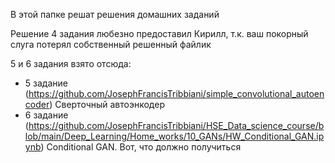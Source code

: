 В этой папке решат решения домашних заданий

Решение 4 задания любезно предоставил Кирилл, т.к. ваш покорный слуга потерял собственный решенный 
файлик 

5 и 6 задания взято  отсюда:
- 5 задание (https://github.com/JosephFrancisTribbiani/simple_convolutional_autoencoder) Сверточный 
автоэнкодер
- 6 задание 
(https://github.com/JosephFrancisTribbiani/HSE_Data_science_course/blob/main/Deep_Learning/Home_works/10_GANs/HW_Conditional_GAN.ipynb) 
Conditional GAN. Вот, что должно получиться
